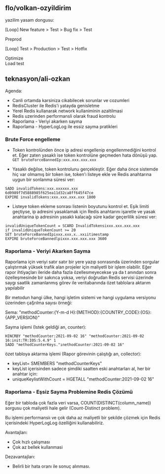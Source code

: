 ## flo/volkan-ozyildirim
yazilim yasam dongusu:

[Loop]
New feature > Test > Bug fix > Test 

Preprod

[Loop]
Test > Production > Test > Hotfix

Optimize  
Load test

## teknasyon/ali-ozkan
Agenda:
- Canli ortamda karsiniza cikabilecek sorunlar ve cozumleri
- RedisCluster ile Redis'i yatayda genisletme
- Yerel Redis kullanarak network kullaniminin azaltilmasi
- Redis uzerinden performansli olarak fraud kontrolu
- Raporlama - Veriyi akarken sayma
- Raporlama - HyperLogLog ile essiz sayma pratikleri

### Brute Force engelleme 
- Token kontrolünden önce ip adresi engellenip engellenmediğini kontrol et. Eğer zaten yasaklı ise token kontrolüne geçmeden hata dönüşü yap.  
```GET bruteForceBannedIp:xxx.xxx.xxx.xxx```

- Yasaklı değilse, token kontrolunu gerçekleştir. Eğer daha önce sistemde hiç var olmamış bir token ise, token'ı listeye ekle ve Redis anahtarına uygun bir sonlanma süresi ver:  
```
SADD invalidTokens:xxx.xxxxxx.xxx 6d0989f7d5888985f625ea11d32ca8ff645f47ce
EXPIRE invalidTokens:xxx.xxx.xxx.xxx 1800
```

- Listeye token ekleme sonrası listenin boyutunu kontrol et. Eşik limiti geçtiyse, ip adresini yasaklamak için Redis anahtarını işaretle ve yasak anahtarina ip adresinin yasaklı kalacağı süre kadar geçerlilik süresi ver: 

```
invalidUniqueTokenCount = SCARD InvalidTokensixxx.xxx.xxx.xxx 
if invalidUniqueTokenCount >= 20 
SET bruteForceBannedIpixxx.xxx.x..xxıitimestamp 
EXPIRE bruteForceBannedlpixxx.xxx.xxx.xxx 3600 
```

### Raporlama - Veriyi Akarken Sayma 
Raporlama için veriyi satır satır bir yere yazıp sonrasında üzerinden sorgular çalıştırmak yüksek trafik alan projeler için maliyetli bir işlem olabilir. Eğer rapor ihtiyaçları ileride daha fazla özellesmeyecekse ya da t anından sonra özelleşmesinde bir sakınca yoksa, veriyi doğrudan Redis servisi üzerinde saygı saatlik zamanlanmış görev ile veritabanında özet tablolara aktarım yapılabilir  

Bir metodun hangi ülke, hangi işletim sistemi ve hangi uygulama versiyonu üzerinden ça§rılma sayısı örneği:  

Sema: "methodCounter:{Y-m-d H}:{METHOD}:{COUNTRY_CODE}:{OS}:{APP_VERSION}" 

Sayma işlemi (Istek geldiği an, counter):
```
HINCRBY "methodCounter:2021-09-02 16" "methodCounter:2021-09-02 16:init:TR:IOS:5.4.9" 1
SADD "methodCounterKeys."ınethodCounter:2021-09-02 16"
```

özet tabloya aktarma işlemi (Rapor görevinin çalıştığı an, collector):
- keyList= SMEMBERS "methodCounterKeys" 
- keyList içerisinden sadece şimdiki saatten eski anahtarları al, her bir anahtar için: 
- uniqueKeylistWithCount = HGETALL "methodCounter:2021-09-02 16" 

### Raporlama - Eşsiz Sayma Problemine Redis Çözümü 
Eğer bir tabloda çok fazla veri varsa, COUNT(DISTINCT(column_name)) sorgusu çok maliyetli hale gelir (Count-Distinct problem). 

Bu işlemi performansiı ve çok daha az maliyetli bir şekilde çözmek için Redis içerisindeki HyperLogLog özelliğini kullanabiliriz. 

Avantajları: 
- Çok hızlı çalışması 
- Çok az bellek kullanmasi

Dezavantajları: 
- Belirli bir hata oranı ile sonuç alınması. 